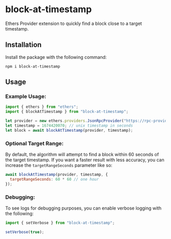 # block-at-timestamp

Ethers Provider extension to quickly find a block close to a target timestamp.

## Installation

Install the package with the following command:

`npm i block-at-timestamp`

## Usage

### Example Usage:
```js
import { ethers } from "ethers";
import { blockAtTimestamp } from "block-at-timestamp";

let provider = new ethers.providers.JsonRpcProvider("https://rpc-provider.example/");
let timestamp = 1674420070; // unix timestamp in seconds
let block = await blockAtTimestamp(provider, timestamp);
```

### Optional Target Range:

By default, the algorithm will attempt to find a block within 60 seconds of the target timestamp. If you want a faster result with less accuracy, you can increase the `targetRangeSeconds` parameter like so:

```js
await blockAtTimestamp(provider, timestamp, {
  targetRangeSeconds: 60 * 60 // one hour
});
```

### Debugging:

To see logs for debugging purposes, you can enable verbose logging with the following:

```js
import { setVerbose } from "block-at-timestamp";

setVerbose(true);
```